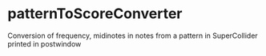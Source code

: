 # patternToScoreConverter
Conversion of frequency, midinotes in notes from a pattern in SuperCollider printed in postwindow

